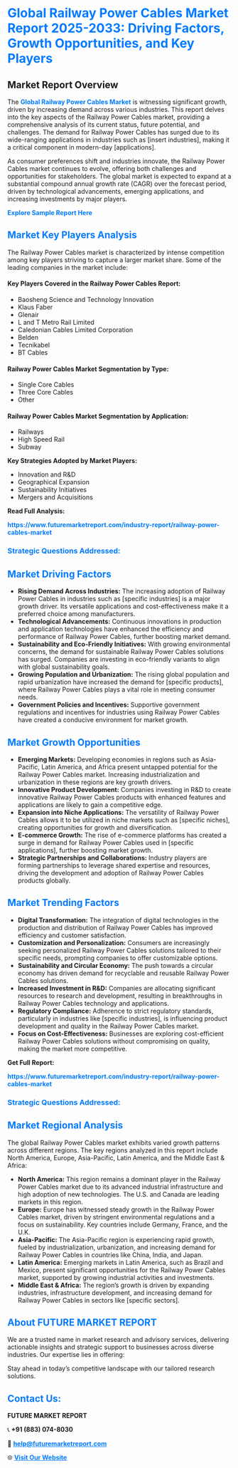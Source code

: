 <h1 style="color: #007BFF;">Global Railway Power Cables Market Report 2025-2033: Driving Factors, Growth Opportunities, and Key Players</h1>

<section id="overview">
<h2>Market Report Overview</h2>
<p>The <a href="https://www.futuremarketreport.com/industry-report/railway-power-cables-market" style="color: #007BFF; text-decoration: none;"><strong>Global Railway Power Cables Market</strong></a> is witnessing significant growth, driven by increasing demand across various industries. This report delves into the key aspects of the Railway Power Cables market, providing a comprehensive analysis of its current status, future potential, and challenges. The demand for Railway Power Cables has surged due to its wide-ranging applications in industries such as [insert industries], making it a critical component in modern-day [applications].</p>
<p>As consumer preferences shift and industries innovate, the Railway Power Cables market continues to evolve, offering both challenges and opportunities for stakeholders. The global market is expected to expand at a substantial compound annual growth rate (CAGR) over the forecast period, driven by technological advancements, emerging applications, and increasing investments by major players.</p>
</section>

<section id="overview">
<p><a href="https://www.futuremarketreport.com/request-sample/reportId=52074" style="color: #007BFF; text-decoration: none;"><strong>Explore Sample Report Here</strong></a></p>
</section>

<section id="key-players">
<h2 style="color: #007BFF;">Market Key Players Analysis</h2>
<p>The Railway Power Cables market is characterized by intense competition among key players striving to capture a larger market share. Some of the leading companies in the market include:</p>
<h4>Key Players Covered in the Railway Power Cables Report:</h4>
<ul><li>Baosheng Science and Technology Innovation</li><li>Klaus Faber</li><li>Glenair</li><li>L and T Metro Rail Limited</li><li>Caledonian Cables Limited Corporation</li><li>Belden</li><li>Tecnikabel</li><li>BT Cables</li></ul>
<h4>Railway Power Cables Market Segmentation by Type:</h4>
<ul><li>Single Core Cables</li><li>Three Core Cables</li><li>Other</li></ul>

<h4>Railway Power Cables Market Segmentation by Application:</h4>
<ul><li>Railways</li><li>High Speed Rail</li><li>Subway</li></ul>
<p><strong>Key Strategies Adopted by Market Players:</strong></p>
<ul>
<li>Innovation and R&D</li>
<li>Geographical Expansion</li>
<li>Sustainability Initiatives</li>
<li>Mergers and Acquisitions</li>
</ul>
</section>

<section>
<p><strong>Read Full Analysis: </strong></p><a href="https://www.futuremarketreport.com/industry-report/railway-power-cables-market" style="color: #007BFF; text-decoration: none;"><strong>https://www.futuremarketreport.com/industry-report/railway-power-cables-market</strong></a>
<h3 style="color: #007BFF;">Strategic Questions Addressed:</h3>
</section>

<section id="driving-factors">
<h2 style="color: #007BFF;">Market Driving Factors</h2>
<ul>
<li><strong>Rising Demand Across Industries:</strong> The increasing adoption of Railway Power Cables in industries such as [specific industries] is a major growth driver. Its versatile applications and cost-effectiveness make it a preferred choice among manufacturers.</li>
<li><strong>Technological Advancements:</strong> Continuous innovations in production and application technologies have enhanced the efficiency and performance of Railway Power Cables, further boosting market demand.</li>
<li><strong>Sustainability and Eco-Friendly Initiatives:</strong> With growing environmental concerns, the demand for sustainable Railway Power Cables solutions has surged. Companies are investing in eco-friendly variants to align with global sustainability goals.</li>
<li><strong>Growing Population and Urbanization:</strong> The rising global population and rapid urbanization have increased the demand for [specific products], where Railway Power Cables plays a vital role in meeting consumer needs.</li>
<li><strong>Government Policies and Incentives:</strong> Supportive government regulations and incentives for industries using Railway Power Cables have created a conducive environment for market growth.</li>
</ul>
</section>

<section id="growth-opportunities">
<h2 style="color: #007BFF;">Market Growth Opportunities</h2>
<ul>
<li><strong>Emerging Markets:</strong> Developing economies in regions such as Asia-Pacific, Latin America, and Africa present untapped potential for the Railway Power Cables market. Increasing industrialization and urbanization in these regions are key growth drivers.</li>
<li><strong>Innovative Product Development:</strong> Companies investing in R&D to create innovative Railway Power Cables products with enhanced features and applications are likely to gain a competitive edge.</li>
<li><strong>Expansion into Niche Applications:</strong> The versatility of Railway Power Cables allows it to be utilized in niche markets such as [specific niches], creating opportunities for growth and diversification.</li>
<li><strong>E-commerce Growth:</strong> The rise of e-commerce platforms has created a surge in demand for Railway Power Cables used in [specific applications], further boosting market growth.</li>
<li><strong>Strategic Partnerships and Collaborations:</strong> Industry players are forming partnerships to leverage shared expertise and resources, driving the development and adoption of Railway Power Cables products globally.</li>
</ul>
</section>

<section id="trending-factors">
<h2 style="color: #007BFF;">Market Trending Factors</h2>
<ul>
<li><strong>Digital Transformation:</strong> The integration of digital technologies in the production and distribution of Railway Power Cables has improved efficiency and customer satisfaction.</li>
<li><strong>Customization and Personalization:</strong> Consumers are increasingly seeking personalized Railway Power Cables solutions tailored to their specific needs, prompting companies to offer customizable options.</li>
<li><strong>Sustainability and Circular Economy:</strong> The push towards a circular economy has driven demand for recyclable and reusable Railway Power Cables solutions.</li>
<li><strong>Increased Investment in R&D:</strong> Companies are allocating significant resources to research and development, resulting in breakthroughs in Railway Power Cables technology and applications.</li>
<li><strong>Regulatory Compliance:</strong> Adherence to strict regulatory standards, particularly in industries like [specific industries], is influencing product development and quality in the Railway Power Cables market.</li>
<li><strong>Focus on Cost-Effectiveness:</strong> Businesses are exploring cost-efficient Railway Power Cables solutions without compromising on quality, making the market more competitive.</li>
</ul>
</section>

<section>
<p><strong>Get Full Report: </strong></p><a href="https://www.futuremarketreport.com/industry-report/railway-power-cables-market" style="color: #007BFF; text-decoration: none;"><strong>https://www.futuremarketreport.com/industry-report/railway-power-cables-market</strong></a>
<h3 style="color: #007BFF;">Strategic Questions Addressed:</h3>
</section>


<section id="regional-analysis">
<h2 style="color: #007BFF;">Market Regional Analysis</h2>
<p>The global Railway Power Cables market exhibits varied growth patterns across different regions. The key regions analyzed in this report include North America, Europe, Asia-Pacific, Latin America, and the Middle East & Africa:</p>
<ul>
<li><strong>North America:</strong> This region remains a dominant player in the Railway Power Cables market due to its advanced industrial infrastructure and high adoption of new technologies. The U.S. and Canada are leading markets in this region.</li>
<li><strong>Europe:</strong> Europe has witnessed steady growth in the Railway Power Cables market, driven by stringent environmental regulations and a focus on sustainability. Key countries include Germany, France, and the U.K.</li>
<li><strong>Asia-Pacific:</strong> The Asia-Pacific region is experiencing rapid growth, fueled by industrialization, urbanization, and increasing demand for Railway Power Cables in countries like China, India, and Japan.</li>
<li><strong>Latin America:</strong> Emerging markets in Latin America, such as Brazil and Mexico, present significant opportunities for the Railway Power Cables market, supported by growing industrial activities and investments.</li>
<li><strong>Middle East & Africa:</strong> The region’s growth is driven by expanding industries, infrastructure development, and increasing demand for Railway Power Cables in sectors like [specific sectors].</li>
</ul>
</section>

<footer>
<h2 style="color: #007BFF;">About FUTURE MARKET REPORT</h2>
<p>We are a trusted name in market research and advisory services, delivering actionable insights and strategic support to businesses across diverse industries. Our expertise lies in offering:</p>

<p>Stay ahead in today’s competitive landscape with our tailored research solutions.</p>

<h2 style="color: #007BFF;">Contact Us:</h2>
<p><strong>FUTURE MARKET REPORT</strong></p>
<p>📞 <strong>+91 (883) 074-8030</strong></p>
<p>📧 <strong><a href="mailto:help@futuremarketreport.com" style="color: #007BFF;">help@futuremarketreport.com</a></strong></p>
<p>🌐 <strong><a href="https://www.futuremarketreport.com/" style="color: #007BFF;">Visit Our Website</a></strong></p>
</footer>